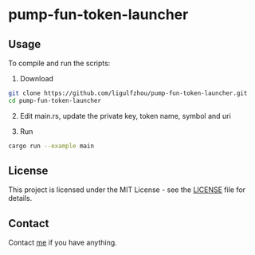 # pump-fun-token-launcher


## Usage

To compile and run the scripts:

1. Download
```bash
git clone https://github.com/ligulfzhou/pump-fun-token-launcher.git
cd pump-fun-token-launcher
```

2. Edit main.rs, update the private key, token name, symbol and uri

3. Run
```bash
cargo run --example main
```

## License
This project is licensed under the MIT License - see the [LICENSE](LICENSE) file for details.

## Contact
Contact [me](mailto:ligulfzhou53@gmail.com) if you have anything.